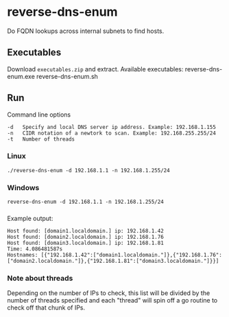 # reverse-dns-enum
Do FQDN lookups across internal subnets to find hosts.

## Executables

Download `executables.zip` and extract.  Available executables:
reverse-dns-enum.exe
reverse-dns-enum.sh

## Run
Command line options
```azure
-d   Specify and local DNS server ip address. Example: 192.168.1.155
-n   CIDR notation of a newtork to scan. Example: 192.168.255.255/24
-t   Number of threads
```
### Linux

`./reverse-dns-enum -d 192.168.1.1 -n 192.168.1.255/24`

### Windows

`reverse-dns-enum -d 192.168.1.1 -n 192.168.1.255/24`

###

Example output:
```azure
Host found: [domain1.localdomain.] ip: 192.168.1.42
Host found: [domain2.localdomain.] ip: 192.168.1.76
Host found: [domain3.localdomain.] ip: 192.168.1.81
Time: 4.086481587s
Hostnames: [{"192.168.1.42":["domain1.localdomain."]},{"192.168.1.76":["domain2.localdomain."]},{"192.168.1.81":["domain3.localdomain."]}}]
```

### Note about threads

Depending on the number of IPs to check, this list will be divided by the number of threads specified and each "thread" will spin off a go routine to check off that chunk of IPs.
